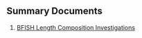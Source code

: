 
## Summary Documents  

  1. [BFISH Length Composition Investigations](https://moshima-pifsc.github.io/FRMD-SAP-MOshima-SS3_Opakapaka_Assessment/BFISH_Length_Comp.html)
